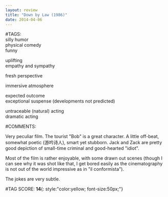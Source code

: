 ```yaml
---  
layout: review  
title: "Down by Law (1986)"  
date: 2014-04-06  
---  
```

  
#TAGS:  
silly humor  
physical comedy  
funny  
  
uplifting  
empathy and sympathy  
  
fresh perspective  
  
immersive atmosphere  
  
expected outcome  
exceptional suspense (developments not predicted)  
  
untraceable (natural) acting  
dramatic acting  
  
#COMMENTS:  
  
Very peculiar film. The tourist "Bob" is a great character. A little off-beat, somewhat poetic (游吟诗人), smart yet stubborn. Jack and Zack are pretty good depiction of small-time criminal and good-hearted "idiot".  
  
Most of the film is rather enjoyable, with some drawn out scenes (though I can see why it was shot like that, I get bored easily as the cinematography is not out of the world impressive as in "il conformista").  
  
The jokes are very subtle.  
  
  
  
  
  
#TAG SCORE: **14**{: style:"color:yellow; font-size:50px;"}  
